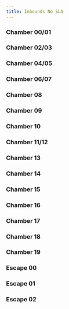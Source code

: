 ```yaml
---
title: Inbounds No SLA
---
```


### Chamber 00/01

### Chamber 02/03

### Chamber 04/05

### Chamber 06/07

### Chamber 08

### Chamber 09

### Chamber 10

### Chamber 11/12

### Chamber 13

### Chamber 14

### Chamber 15

### Chamber 16

### Chamber 17

### Chamber 18

### Chamber 19

### Escape 00

### Escape 01

### Escape 02
